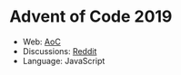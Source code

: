 # Advent of Code 2019

- Web: [AoC](https://adventofcode.com/2019)
- Discussions: [Reddit](https://www.reddit.com/r/adventofcode/)
- Language: JavaScript

